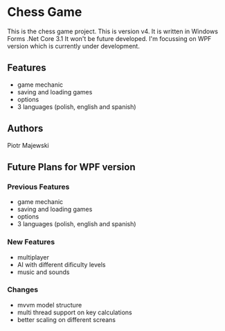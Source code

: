 
# Chess Game

This is the chess game project. This is version v4. It is written in Windows Forms .Net Core 3.1
It won't be future developed. I'm focussing on WPF version which is  currently under development.


## Features

- game mechanic
- saving and loading games
- options
- 3 languages (polish, english and spanish)


## Authors

Piotr Majewski

## Future Plans for WPF version

### Previous Features
- game mechanic
- saving and loading games
- options
- 3 languages (polish, english and spanish)

### New Features
- multiplayer
- AI with different dificulty levels
- music and sounds

### Changes
- mvvm model structure
- multi thread support on key calculations
- better scaling on different screans
